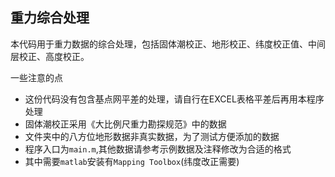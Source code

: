 ## 重力综合处理

本代码用于重力数据的综合处理，包括固体潮校正、地形校正、纬度校正值、中间层校正、高度校正。

一些注意的点
- 这份代码没有包含基点网平差的处理，请自行在EXCEL表格平差后再用本程序处理
- 固体潮校正采用《大比例尺重力勘探规范》中的数据
- 文件夹中的八方位地形数据非真实数据，为了测试方便添加的数据
- 程序入口为```main.m```,其他数据请参考示例数据及注释修改为合适的格式
- 其中需要```matlab```安装有```Mapping Toolbox```(纬度改正需要)



